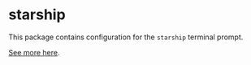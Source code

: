 # starship

This package contains configuration for the `starship` terminal prompt.

[See more here](https://starship.rs).
